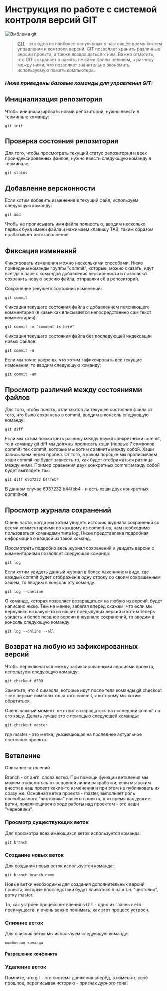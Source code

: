 # Инструкция по работе с системой контроля версий GIT

![Эмблема git](Logo.png)  

> [GIT](https://ru.wikipedia.org/wiki/Git) - это одна из наиболее популярных в настоящее время систем управления и контроля версий. GIT позволяет хранить различные версии проекта, а также возвращаться к ним. Важно отметить, что GIT сохраняет в память не сами файлы целиком, а разницу между ними, что позволяет значительно экономить используемую память компьютера. 


### *Ниже приведены базовые команды для управления GIT:*
## Инициализация репозитория

Чтобы инициализировать новый репозиторий, нужно ввести в терминале команду: 

    git init
## Проверка состояния репозитория
Для того, чтобы просмотреть текущий статус репозитория и всех проиндексированных файлов, нужно ввести следующую команду в терминале:

    git status

## Добавление версионности
Если хотим добавить изменения в текущий файл, используем следующую команду:

    git add
Чтобы не прописывать имя файла полностью, вводим несколько первых букв имени файла и нажимаем клавишу TAB, таким образом срабатывает автозаполнение.

## Фиксация изменений
Фиксировать изменения можно несколькими способами. Ниже приведены команды группы "commit", которые, можно сказать, идут всегда в паре с командой добавления версионности и позволяют сохранять новую версию файла, отправляя её в репозиторий. 

Сохранение текущего состояния изменений:

    git commit

Фиксация текущего состояния файла с добавлением поясняющего комментария (в кавычках вписывается непосредственно сам текст комментария):

    git commit -m "comment is here"

Фиксация текущего состояния файла без последующей индексации новых файлов:

    git commit -a

Если мы точно уверены, что хотим зафиксировать все текущие изменения, то вводим следующую команду: 

    git commit -am

## Просмотр различий между состояниями файлов

Для того, чтобы понять, отличаются ли текущее состояние файла от того, что было сохранено в commit, вводим в консоль следующую команду:

    git diff

Если мы хотим посмотреть разницу между двумя конкретными commit, то в команду git diff мы должны прописать хэши (первые 7 символов commit) тех commit, которые мы хотим сравнить между собой. Хэши записываем через пробел. От того, в каком порядке мы прописываем хэши commit-ов будет зависеть то, как будет отображаться разница между ними. Пример сравнения двух конкретных commit между собой будет выглядеть так:

    git diff 6937232 b44feb4

В данном случае 6937232 b44feb4 - и есть хэши двух конкретных commit-ов.


## Просмотр журнала сохранений

Очень часто, когда мы хотим увидеть историю журнала сохранений со всеми комментариями по каждому из commit-ов, нам необходимо пользоваться командами типа log. Ниже представлена подробная информация о каждой из такой команд.

Просмотреть подробно весь журнал сохранений и увидеть версии с комментариями позволяет следующая команда: 

    git log

Если хотим увидеть данный журнал в более лаконичном виде, где каждый commit будет отображён в одну строку со своим сокращённым хэшем, то вводим в консоль эту команду:

    git log --oneline

О команде, которая позволяет возвращаться на любую из версий, будет написано ниже. Тем не менее, забегая вперёд скажем, что если мы вернулись на какую-то из наших предыдущих версий и хотим теперь увидеть и более позднее версии в журнале сохранений, то вводим в консоль следующую команду: 

    git log --online --all

## Возврат на любую из зафиксированных версий

Чтобы переключаться между зафиксированными версиями проекта, используем следующую команду:

    git checkout d539

Заметьте, что 4 символа, которые идут после тела команды git checkout - это первые символы хэша того commit, к которому мы хотим обратиться. 

Очень важный момент: не стоит возвращаться на последний commit по его хэшу. Делать лучше это с помощью следующей команды: 

    git checkout master

где master - это метка, указывающая на последнее актуальное состояние проекта.


## Ветвление

Описание ветвлений

Branch - от англ. слова *ветка*. При помощи функции ветвления мы можем отклониться от основной линии разработки, если мы хотим внести в наш проект какие-то изменения и при этом не публиковать их сразу же. Основная ветка проекта - master, выполняет роль своеобразного "чистовика" нашего проекта, в то время как дургие ветки, появляющиеся в ходе работы над проектом - это наши "черновики".

### Просмотр существующих веток

Для просмотра всех имеющихся веток используется команда: 

    git branch

### Создание новых веток

Для создания новых веток используется команда:

    git branch branch_name

Новые ветки необходимы для создания дополнительных версий проекта, которые впоследствии будут вливаться в наш т.н. "чистовик", ветку master. 

То, как устроен процесс ветвления в GIT - одно из главных его преимуществ, и очень важно понимать, как этот процесс устроен. 

### Слияние веток

Для слияния веток мы используем следующую команду: 

    ошибочная команда

#### Разрешение конфликта

### Удаление веток

Помните, что git - это система движения вперёд, а изменять своё прошлое, переписывая историю - признак дурного тона!